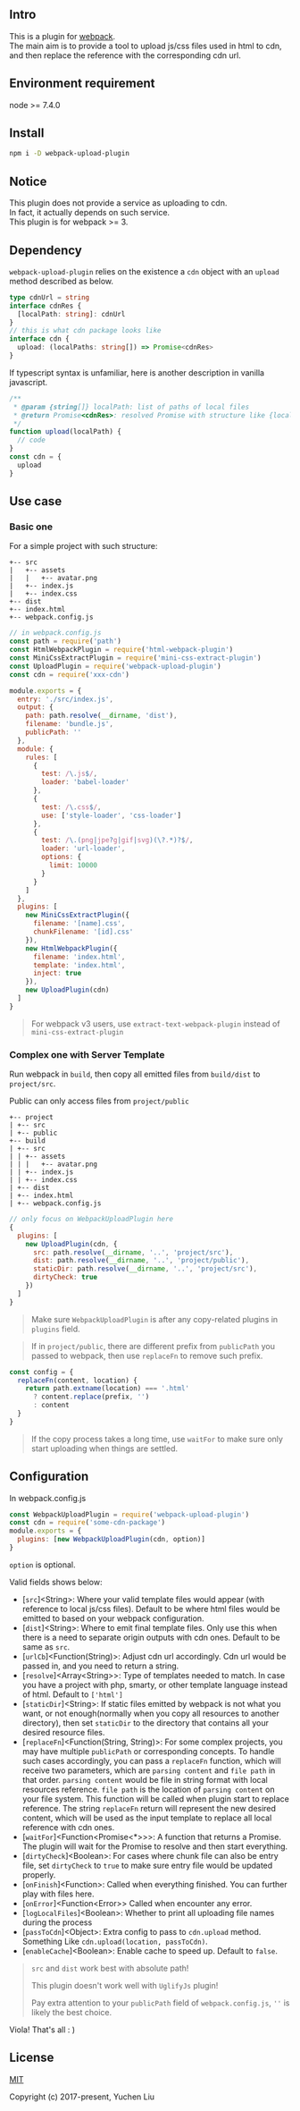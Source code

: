 ## Intro

This is a plugin for [webpack](https://github.com/webpack/webpack).<br>
The main aim is to provide a tool to upload js/css files used in html to cdn, and then replace the reference with the corresponding cdn url.<br>

## Environment requirement

node >= 7.4.0<br>

## Install

```bash
npm i -D webpack-upload-plugin
```

## Notice

This plugin does not provide a service as uploading to cdn.<br>
In fact, it actually depends on such service.<br>
This plugin is for webpack >= 3.

## Dependency

`webpack-upload-plugin` relies on the existence a `cdn` object with an `upload` method described as below.

```typescript
type cdnUrl = string
interface cdnRes {
  [localPath: string]: cdnUrl
}
// this is what cdn package looks like
interface cdn {
  upload: (localPaths: string[]) => Promise<cdnRes>
}
```

If typescript syntax is unfamiliar, here is another description in vanilla javascript.

```js
/**
 * @param {string[]} localPath: list of paths of local files
 * @return Promise<cdnRes>: resolved Promise with structure like {localPath: cdnUrl}
 */
function upload(localPath) {
  // code
}
const cdn = {
  upload
}
```

## Use case

### Basic one

For a simple project with such structure:

```
+-- src
|   +-- assets
|   |   +-- avatar.png
|   +-- index.js
|   +-- index.css
+-- dist
+-- index.html
+-- webpack.config.js
```

```js
// in webpack.config.js
const path = require('path')
const HtmlWebpackPlugin = require('html-webpack-plugin')
const MiniCssExtractPlugin = require('mini-css-extract-plugin')
const UploadPlugin = require('webpack-upload-plugin')
const cdn = require('xxx-cdn')

module.exports = {
  entry: './src/index.js',
  output: {
    path: path.resolve(__dirname, 'dist'),
    filename: 'bundle.js',
    publicPath: ''
  },
  module: {
    rules: [
      {
        test: /\.js$/,
        loader: 'babel-loader'
      },
      {
        test: /\.css$/,
        use: ['style-loader', 'css-loader']
      },
      {
        test: /\.(png|jpe?g|gif|svg)(\?.*)?$/,
        loader: 'url-loader',
        options: {
          limit: 10000
        }
      }
    ]
  },
  plugins: [
    new MiniCssExtractPlugin({
      filename: '[name].css',
      chunkFilename: '[id].css'
    }),
    new HtmlWebpackPlugin({
      filename: 'index.html',
      template: 'index.html',
      inject: true
    }),
    new UploadPlugin(cdn)
  ]
}
```

> For webpack v3 users, use `extract-text-webpack-plugin` instead of `mini-css-extract-plugin`

### Complex one with Server Template

Run webpack in `build`, then copy all emitted files from `build/dist` to `project/src`.

Public can only access files from `project/public`

```
+-- project
| +-- src
| +-- public
+-- build
| +-- src
| | +-- assets
| | |   +-- avatar.png
| | +-- index.js
| | +-- index.css
| +-- dist
| +-- index.html
| +-- webpack.config.js
```

```js
// only focus on WebpackUploadPlugin here
{
  plugins: [
    new UploadPlugin(cdn, {
      src: path.resolve(__dirname, '..', 'project/src'),
      dist: path.resolve(__dirname, '..', 'project/public'),
      staticDir: path.resolve(__dirname, '..', 'project/src'),
      dirtyCheck: true
    })
  ]
}
```

> Make sure `WebpackUploadPlugin` is after any copy-related plugins in `plugins` field.

> If in `project/public`, there are different prefix from `publicPath` you passed to webpack, then use `replaceFn` to remove such prefix.

```js
const config = {
  replaceFn(content, location) {
    return path.extname(location) === '.html'
      ? content.replace(prefix, '')
      : content
  }
}
```

> If the copy process takes a long time, use `waitFor` to make sure only start uploading when things are settled.

## Configuration

In webpack.config.js

```js
const WebpackUploadPlugin = require('webpack-upload-plugin')
const cdn = require('some-cdn-package')
module.exports = {
  plugins: [new WebpackUploadPlugin(cdn, option)]
}
```

`option` is optional.

Valid fields shows below:

- [`src`]\<String>: Where your valid template files would appear (with reference to local js/css files). Default to be where html files would be emitted to based on your webpack configuration.
- [`dist`]\<String>: Where to emit final template files. Only use this when there is a need to separate origin outputs with cdn ones. Default to be same as `src`.
- [`urlCb`]\<Function(String)>: Adjust cdn url accordingly. Cdn url would be passed in, and you need to return a string.
- [`resolve`]\<Array\<String>>: Type of templates needed to match. In case you have a project with php, smarty, or other template language instead of html. Default to `['html']`
- [`staticDir`]\<String>: If static files emitted by webpack is not what you want, or not enough(normally when you copy all resources to another directory), then set `staticDir` to the directory that contains all your desired resource files.
- [`replaceFn`]\<Function(String, String)>: For some complex projects, you may have multiple `publicPath` or corresponding concepts. To handle such cases accordingly, you can pass a `replaceFn` function, which will receive two parameters, which are `parsing content` and `file path` in that order. `parsing content` would be file in string format with local resources reference. `file path` is the location of `parsing content` on your file system. This function will be called when plugin start to replace reference. The string `replaceFn` return will represent the new desired content, which will be used as the input template to replace all local reference with cdn ones.
- [`waitFor`]\<Function\<Promise\<\*>>>: A function that returns a Promise. The plugin will wait for the Promise to resolve and then start everything.
- [`dirtyCheck`]\<Boolean>: For cases where chunk file can also be entry file, set `dirtyCheck` to `true` to make sure entry file would be updated properly.
- [`onFinish`]\<Function>: Called when everything finished. You can further play with files here.
- [`onError`]\<Function\<Error>> Called when encounter any error.
- [`logLocalFiles`]\<Boolean>: Whether to print all uploading file names during the process
- [`passToCdn`]\<Object>: Extra config to pass to `cdn.upload` method. Something Like `cdn.upload(location, passToCdn)`.
- [`enableCache`]\<Boolean>: Enable cache to speed up. Default to `false`.

> `src` and `dist` work best with absolute path!
>
> This plugin doesn't work well with `UglifyJs` plugin!
>
> Pay extra attention to your `publicPath` field of `webpack.config.js`, `''` is likely the best choice.

Viola! That's all : )

## License

[MIT](http://opensource.org/licenses/MIT)

Copyright (c) 2017-present, Yuchen Liu
